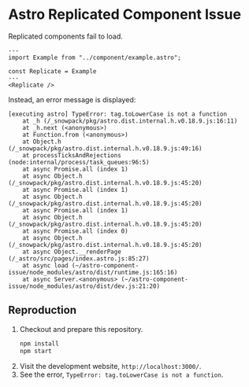# Astro Replicated Component Issue

Replicated components fail to load.

```astro
---
import Example from "../component/example.astro";

const Replicate = Example
---
<Replicate />
```

Instead, an error message is displayed:
```log
[executing astro] TypeError: tag.toLowerCase is not a function
    at _h (/_snowpack/pkg/astro.dist.internal.h.v0.18.9.js:16:11)
    at _h.next (<anonymous>)
    at Function.from (<anonymous>)
    at Object.h (/_snowpack/pkg/astro.dist.internal.h.v0.18.9.js:49:16)
    at processTicksAndRejections (node:internal/process/task_queues:96:5)
    at async Promise.all (index 1)
    at async Object.h (/_snowpack/pkg/astro.dist.internal.h.v0.18.9.js:45:20)
    at async Promise.all (index 1)
    at async Object.h (/_snowpack/pkg/astro.dist.internal.h.v0.18.9.js:45:20)
    at async Promise.all (index 1)
    at async Object.h (/_snowpack/pkg/astro.dist.internal.h.v0.18.9.js:45:20)
    at async Promise.all (index 0)
    at async Object.h (/_snowpack/pkg/astro.dist.internal.h.v0.18.9.js:45:20)
    at async Object.__renderPage (/_astro/src/pages/index.astro.js:85:27)
    at async load (~/astro-component-issue/node_modules/astro/dist/runtime.js:165:16)
    at async Server.<anonymous> (~/astro-component-issue/node_modules/astro/dist/dev.js:21:20)
```

## Reproduction

1. Checkout and prepare this repository.
   ```sh
   npm install
   npm start
   ```
2. Visit the development website, `http://localhost:3000/`.
3. See the error, `TypeError: tag.toLowerCase is not a function`.
